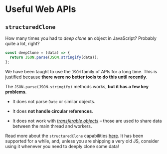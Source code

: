 # Useful Web APIs

## `structuredClone`

How many times you had to _deep clone_ an object in JavaScript? Probably quite a lot, right?

```js
const deepClone = (data) => {
  return JSON.parse(JSON.stringify(data));
};
```

We have been taught to use the `JSON` family of APIs for a long time. This is justified because **there were no better tools to do this until recently**.

The `JSON.parse(JSON.stringify)` methods works, **but it has a few key problems**.

- It does not parse `Date` or similar objects.

- It does **not handle circular references**.

- It does not work with [_transferable objects_](https://developer.mozilla.org/en-US/docs/Web/API/Web_Workers_API/Transferable_objects) – those are used to share data between the main thread and workers.

Read more about the `structuredClone` capabilities [here](https://www.builder.io/blog/structured-clone). It has been supported for a while, and, unless you are shipping a very old JS, consider using it whenever you need to deeply clone some data!
